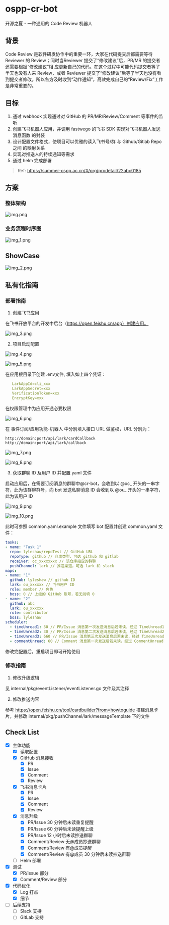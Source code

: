 # ospp-cr-bot

开源之夏 - 一种通用的 Code Review 机器人

## 背景

Code Review 是软件研发协作中的重要⼀环，⼤家在代码提交后都需要等待 Reviewer 的 Review；同时当Reviewer 提交了“修改建议”后，PR/MR 的提交者还需要根据“修改建议”相 应更新⾃⼰的代码。在这个过程中可能代码提交者等了半天也没有⼈来 Review，或者 Reviewer 提交了“修改建议”后等了半天也没有看到提交者修改。所以各⽅及时收到“动作通知”，⾼效完成⾃⼰的“Review/Fix”⼯作是⾮常重要的。

## 目标

1. 通过 webhook 实现通过对 GitHub 的 PR/MR/Review/Comment 等事件的监听
2. 创建⻜书机器⼈应⽤，并调⽤ fastwego 的⻜书 SDK 实现对⻜书机器⼈发送消息函数 的封装
3. 设计配置⽂件格式，使项⽬可以优雅的读⼊⻜书号/群 与 Github/Gitlab Repo 之间 的映射关系
4. 实现对推送⼈的持续通知等需求
5. 通过 helm 完成部署

> Ref: https://summer-ospp.ac.cn/#/org/prodetail/22abc0185

## 方案

### 整体架构

![img.png](docs/img/img.png)

### 业务流程时序图

![img_1.png](docs/img/img_1.png)

## ShowCase

![img_2.png](docs/img/img_2.png)

## 私有化指南

### 部署指南

1. 创建飞书应用

在飞书开放平台的开发中后台（https://open.feishu.cn/app）创建应用。

![img_3.png](docs/img/img_3.png)

2. 项目启动配置

![img_4.png](docs/img/img_4.png)

![img_5.png](docs/img/img_5.png)

在应用根目录下创建 .env文件, 填入如上四个凭证：

```yaml
   LarkAppId=cli_xxx
   LarkAppSecret=xxx
   VerificationToken=xxx
   EncryptKey=xxx
```

在权限管理中为应用开通必要权限

![img_6.png](docs/img/img_6.png)

在 事件订阅/应用功能-机器人 中分别填入接口 URL 做鉴权，URL 分别为：

```bash
http://domain:port/api/lark/cardCallback
http://domain:port/api/lark/callback
```

![img_7.png](docs/img/img_7.png)

![img_8.png](docs/img/img_8.png)

3. 获取群聊 ID 及用户 ID 并配置 yaml 文件

启动应用后，在需要订阅消息的群聊中@cr-bot，会收到以 @oc_ 开头的一串字符，此为该群聊群号，向 bot 发送私聊消息 ID 会收到以 @ou_ 开头的一串字符，此为该用户 ID

![img_9.png](docs/img/img_9.png)

![img_10.png](docs/img/img_10.png)

此时可参照 common.yaml.example 文件填写 bot 配置并创建 common.yaml 文件：
   
```yaml
tasks:
- name: "Task 1"
  repo: lyleshaw/repoTest // GitHub URL
  repoType: github // 仓库类型，可选 github 和 gitlab
  receiver: oc_xxxxxxxx // 该仓库指定的群聊
  pushChannel: lark // 推送渠道，可选 lark 和 slack
maps:
- name: "1"
  github: lyleshaw // github ID
  lark: ou_xxxxxx // 飞书用户 ID
  role: member // 角色
  boss: 0 // 上级的 GitHub 账号，若无则填 0
- name: "2"
  github: abc
  lark: ou_xxxxxx
  role: contributor
  boss: lyleshaw
scheduler:
  - timeUnread1: 30 // PR/Issue 消息第一次发送消息后若未读，经过 TimeUnread1 分钟后重发
  - timeUnread2: 30 // PR/Issue 消息第二次发送消息后若未读，经过 TimeUnread2 分钟后发送给上级
  - timeUnread3: 660 // PR/Issue 消息第三次发送消息后若未读，经过 TimeUnread3 分钟后抄送群聊
  - commentUnread: 60 // Comment 消息第一次发送后若未读，经过 CommentUnread 分钟后抄送群聊
```

修改完配置后，重启项目即可开始使用

### 修改指南

1. 修改升级逻辑

见 internal/pkg/eventListener/eventListener.go 文件及其注释

2. 修改推送内容
  
参考 https://open.feishu.cn/tool/cardbuilder?from=howtoguide 搭建消息卡片，并修改 internal/pkg/pushChannel/lark/messageTemplate 下的文件

## Check List
- [x] 主体功能
  - [x] 读取配置
  - [x] GitHub 消息接收
    - [x] PR
    - [x] Issue
    - [x] Comment
    - [x] Review
  - [x] 飞书消息卡片
    - [x] PR
    - [x] Issue
    - [x] Comment
    - [x] Review
  - [x] 消息升级
    - [x] PR/Issue 30 分钟后未读重复提醒
    - [x] PR/Issue 60 分钟后未读提醒上级
    - [x] PR/Issue 12 小时后未读抄送群聊
    - [x] Comment/Review 无@成员抄送群聊
    - [x] Comment/Review 有@成员提醒
    - [x] Comment/Review 有@成员 30 分钟后未读抄送群聊
  - [ ] Helm 部署
- [x] 测试
  - [x] PR/Issue 部分
  - [x] Comment/Review 部分
- [x] 代码优化
  - [x] Log 打点
  - [x] 细节
- [ ] 后续支持
  - [ ] Slack 支持
  - [ ] GitLab 支持
